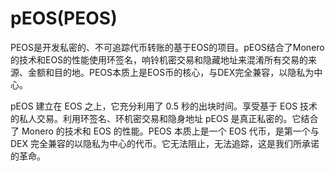 # 

# pEOS(PEOS)

PEOS是开发私密的、不可追踪代币转账的基于EOS的项目。pEOS结合了Monero的技术和EOS的性能使用环签名，响铃机密交易和隐藏地址来混淆所有交易的来源、金额和目的地。PEOS本质上是EOS币的核心，与DEX完全兼容，以隐私为中心。

pEOS 建立在 EOS 之上，它充分利用了 0.5 秒的出块时间。享受基于 EOS 技术的私人交易。利用环签名、环机密交易和隐身地址 pEOS 是真正私密的。它结合了 Monero 的技术和 EOS 的性能。PEOS 本质上是一个 EOS 代币，是第一个与 DEX 完全兼容的以隐私为中心的代币。它无法阻止，无法追踪，这是我们所承诺的革命。



